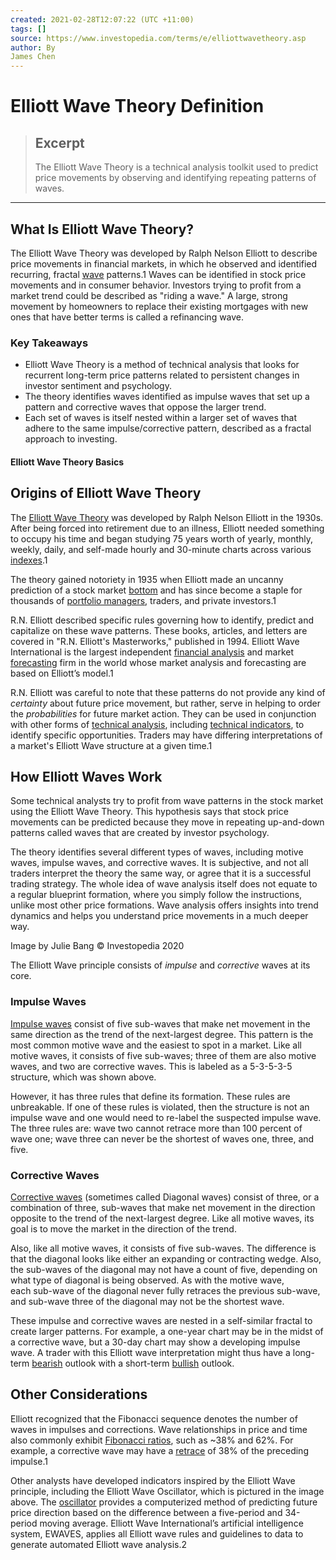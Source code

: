 ```yaml
---
created: 2021-02-28T12:07:22 (UTC +11:00)
tags: []
source: https://www.investopedia.com/terms/e/elliottwavetheory.asp
author: By
James Chen
---
```


# Elliott Wave Theory Definition

> ## Excerpt
> The Elliott Wave Theory is a technical analysis toolkit used to predict price movements by observing and identifying repeating patterns of waves.

---
## What Is Elliott Wave Theory?

The Elliott Wave Theory was developed by Ralph Nelson Elliott to describe price movements in financial markets, in which he observed and identified recurring, fractal [wave](https://www.investopedia.com/terms/e/elliottwavetheory.asp) patterns.1 Waves can be identified in stock price movements and in consumer behavior. Investors trying to profit from a market trend could be described as "riding a wave." A large, strong movement by homeowners to replace their existing mortgages with new ones that have better terms is called a refinancing wave.

### Key Takeaways

-   Elliott Wave Theory is a method of technical analysis that looks for recurrent long-term price patterns related to persistent changes in investor sentiment and psychology.
-   The theory identifies waves identified as impulse waves that set up a pattern and corrective waves that oppose the larger trend.
-   Each set of waves is itself nested within a larger set of waves that adhere to the same impulse/corrective pattern, described as a fractal approach to investing.

#### Elliott Wave Theory Basics

## Origins of Elliott Wave Theory

The [Elliott Wave Theory](https://www.investopedia.com/articles/technical/111401.asp) was developed by Ralph Nelson Elliott in the 1930s. After being forced into retirement due to an illness, Elliott needed something to occupy his time and began studying 75 years worth of yearly, monthly, weekly, daily, and self-made hourly and 30-minute charts across various [indexes](https://www.investopedia.com/terms/m/marketindex.asp).1

The theory gained notoriety in 1935 when Elliott made an uncanny prediction of a stock market [bottom](https://www.investopedia.com/terms/b/bottom.asp) and has since become a staple for thousands of [portfolio managers](https://www.investopedia.com/terms/p/portfoliomanager.asp), traders, and private investors.1

R.N. Elliott described specific rules governing how to identify, predict and capitalize on these wave patterns. These books, articles, and letters are covered in "R.N. Elliott's Masterworks," published in 1994. Elliott Wave International is the largest independent [financial analysis](https://www.investopedia.com/terms/f/financial-analysis.asp) and market [forecasting](https://www.investopedia.com/terms/f/forecasting.asp) firm in the world whose market analysis and forecasting are based on Elliott’s model.1

R.N. Elliott was careful to note that these patterns do not provide any kind of _certainty_ about future price movement, but rather, serve in helping to order the _probabilities_ for future market action. They can be used in conjunction with other forms of [technical analysis](https://www.investopedia.com/terms/t/technicalanalysis.asp), including [technical indicators](https://www.investopedia.com/terms/t/technicalindicator.asp), to identify specific opportunities. Traders may have differing interpretations of a market's Elliott Wave structure at a given time.1

## How Elliott Waves Work

Some technical analysts try to profit from wave patterns in the stock market using the Elliott Wave Theory. This hypothesis says that stock price movements can be predicted because they move in repeating up-and-down patterns called waves that are created by investor psychology.

The theory identifies several different types of waves, including motive waves, impulse waves, and corrective waves. It is subjective, and not all traders interpret the theory the same way, or agree that it is a successful trading strategy. The whole idea of wave analysis itself does not equate to a regular blueprint formation, where you simply follow the instructions, unlike most other price formations. Wave analysis offers insights into trend dynamics and helps you understand price movements in a much deeper way.

Image by Julie Bang © Investopedia 2020

The Elliott Wave principle consists of _impulse_ and _corrective_ waves at its core.

### Impulse Waves

[Impulse waves](https://www.investopedia.com/terms/i/impulsewave.asp) consist of five sub-waves that make net movement in the same direction as the trend of the next-largest degree. This pattern is the most common motive wave and the easiest to spot in a market. Like all motive waves, it consists of five sub-waves; three of them are also motive waves, and two are corrective waves. This is labeled as a 5-3-5-3-5 structure, which was shown above.

However, it has three rules that define its formation. These rules are unbreakable. If one of these rules is violated, then the structure is not an impulse wave and one would need to re-label the suspected impulse wave. The three rules are: wave two cannot retrace more than 100 percent of wave one; wave three can never be the shortest of waves one, three, and five.

### Corrective Waves

[Corrective waves](https://www.investopedia.com/terms/c/corrective-waves.asp) (sometimes called Diagonal waves) consist of three, or a combination of three, sub-waves that make net movement in the direction opposite to the trend of the next-largest degree. Like all motive waves, its goal is to move the market in the direction of the trend.

Also, like all motive waves, it consists of five sub-waves. The difference is that the diagonal looks like either an expanding or contracting wedge. Also, the sub-waves of the diagonal may not have a count of five, depending on what type of diagonal is being observed. As with the motive wave, each sub-wave of the diagonal never fully retraces the previous sub-wave, and sub-wave three of the diagonal may not be the shortest wave.

These impulse and corrective waves are nested in a self-similar fractal to create larger patterns. For example, a one-year chart may be in the midst of a corrective wave, but a 30-day chart may show a developing impulse wave. A trader with this Elliott wave interpretation might thus have a long-term [bearish](https://www.investopedia.com/terms/b/bear.asp) outlook with a short-term [bullish](https://www.investopedia.com/terms/b/bull.asp) outlook.

## Other Considerations

Elliott recognized that the Fibonacci sequence denotes the number of waves in impulses and corrections. Wave relationships in price and time also commonly exhibit [Fibonacci ratios](https://www.investopedia.com/terms/f/fibonaccilines.asp), such as ~38% and 62%. For example, a corrective wave may have a [retrace](https://www.investopedia.com/terms/d/drawdown.asp) of 38% of the preceding impulse.1

Other analysts have developed indicators inspired by the Elliott Wave principle, including the Elliott Wave Oscillator, which is pictured in the image above. The [oscillator](https://www.investopedia.com/terms/o/oscillator.asp) provides a computerized method of predicting future price direction based on the difference between a five-period and 34-period moving average. Elliott Wave International’s artificial intelligence system, EWAVES, applies all Elliott wave rules and guidelines to data to generate automated Elliott wave analysis.2

